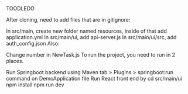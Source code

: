 
TOODLEDO 

After cloning, need to add files that are in gitignore:

In src/main, create new folder named resources, inside of that add application.yml
In src/main/ui, add api-server.js
In src/main/ui/src, add auth_config.json
Also:

Change number in NewTask.js
To run the project, you need to run in 2 places.

Run Springboot backend using Maven tab > Plugins > springboot:run command on DemoApplication file
Run React front end by cd src/main/ui
npm install
npm run dev
